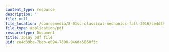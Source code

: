 ```yaml
---
content_type: resource
description: ''
file: null
file_location: /coursemedia/8-01sc-classical-mechanics-fall-2016/ce4d39be7bebe6947698946da5068f3c_pb5hUGBjS3A.pdf
file_type: application/pdf
resourcetype: Document
title: 3play pdf file
uid: ce4d39be-7beb-e694-7698-946da5068f3c
---
```

